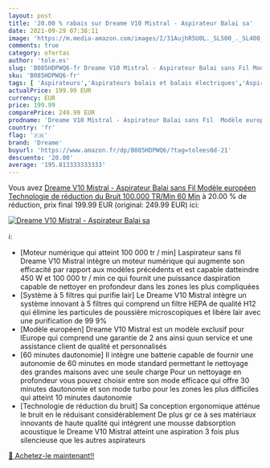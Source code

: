 ```yaml
---
layout: post
title: '20.00 % rabais sur Dreame V10 Mistral - Aspirateur Balai sa'
date: 2021-09-29 07:38:11
image: 'https://m.media-amazon.com/images/I/31AujhR5U0L._SL500_._SL400_.jpg'
comments: true
category: ofertas
author: 'tole.es'
slug: 'B085HDPWQ6-fr Dreame V10 Mistral - Aspirateur Balai sans Fil Modèle...'
sku: 'B085HDPWQ6-fr'
tags: [ 'Aspirateurs','Aspirateurs balais et balais électriques','Aspirateurs, entretien des sols et nettoyeurs de vitres','Cuisine et Maison','dreame', ]
actualPrice: 199.99 EUR
currency: EUR
price: 199.99
comparePrice: 249.99 EUR
prodname: 'Dreame V10 Mistral - Aspirateur Balai sans Fil  Modèle européen  Technologie de réduction du Bruit  100.000 TR/Min  60 Min'
country: 'fr'
flag: '🇫🇷'
brand: 'Dreame'
buyurl: 'https://www.amazon.fr/dp/B085HDPWQ6/?tag=tolees0d-21'
descuento: '20.00'
average: '195.813333333333'
---
```


Vous avez [Dreame V10 Mistral - Aspirateur Balai sans Fil  Modèle européen  Technologie de réduction du Bruit  100.000 TR/Min  60 Min](https://www.amazon.fr/dp/B085HDPWQ6/?tag=tolees0d-21)  à  20.00 % de réduction, prix final  199.99 EUR (original: 249.99 EUR) ici:

[![Dreame V10 Mistral - Aspirateur Balai sa](https://m.media-amazon.com/images/I/31AujhR5U0L._SL500_._SL400_.jpg)](https://www.amazon.fr/dp/B085HDPWQ6/?tag=tolees0d-21)

ℹ️:

- [Moteur numérique qui atteint 100 000 tr / min] Laspirateur sans fil Dreame V10 Mistral intègre un moteur numérique qui augmente son efficacité par rapport aux modèles précédents et est capable datteindre 450 W et 100 000 tr / min ce qui fournit une puissance daspiration capable de nettoyer en profondeur dans les zones les plus compliquées
- [Système à 5 filtres qui purifie lair] Le Dreame V10 Mistral intègre un système innovant à 5 filtres qui comprend un filtre HEPA de qualité H12 qui élimine les particules de poussière microscopiques et libère lair avec une purification de 99 9%
- [Modèle européen] Dreame V10 Mistral est un modèle exclusif pour lEurope qui comprend une garantie de 2 ans ainsi quun service et une assistance client de qualité et personnalisés
- [60 minutes dautonomie] Il intègre une batterie capable de fournir une autonomie de 60 minutes en mode standard permettant le nettoyage des grandes maisons avec une seule charge Pour un nettoyage en profondeur vous pouvez choisir entre son mode efficace qui offre 30 minutes dautonomie et son mode turbo pour les zones les plus difficiles qui atteint 10 minutes dautonomie
- [Technologie de réduction du bruit] Sa conception ergonomique atténue le bruit en le réduisant considérablement De plus gr ce à ses matériaux innovants de haute qualité qui intègrent une mousse dabsorption acoustique le Dreame V10 Mistral atteint une aspiration 3 fois plus silencieuse que les autres aspirateurs

[🛒 Achetez-le maintenant!!](https://www.amazon.fr/dp/B085HDPWQ6/?tag=tolees0d-21)
